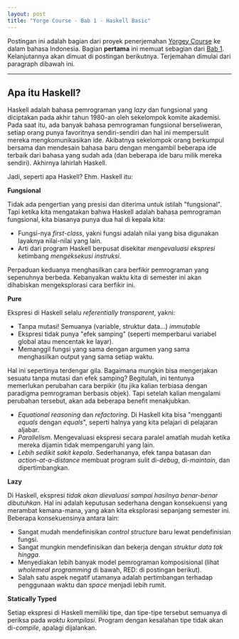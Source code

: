 ```yaml
---
layout: post
title: "Yorge Course - Bab 1 - Haskell Basic"
---
```


Postingan ini adalah bagian dari proyek penerjemahan [Yorgey Course][yorgey]
ke dalam bahasa Indonesia. Bagian **pertama** ini memuat sebagian dari [Bab
1][ch1]. Kelanjutannya akan dimuat di postingan berikutnya.  Terjemahan
dimulai dari paragraph dibawah ini.

------------------------------

## Apa itu Haskell?

Haskell adalah bahasa pemrograman yang *lazy* dan fungsional yang diciptakan
pada akhir tahun 1980-an oleh sekelompok komite akademisi. Pada saat itu,
ada banyak bahasa pemrograman fungsional berseliweran, setiap orang punya
favoritnya sendiri-sendiri dan hal ini mempersulit mereka mengkomunikasikan
ide. Akibatnya sekelompok orang berkumpul bersama dan mendesain bahasa baru
dengan mengambil beberapa ide terbaik dari bahasa yang sudah ada (dan
beberapa ide baru milik mereka sendiri). Akhirnya lahirlah Haskell. 

Jadi, seperti apa Haskell? Ehm. Haskell itu:

**Fungsional**

Tidak ada pengertian yang presisi dan diterima untuk istilah "fungsional".
Tapi ketika kita mengatakan bahwa Haskell adalah bahasa pemrograman
fungsional, kita biasanya punya dua hal di kepala kita:

* Fungsi-nya *first-class*, yakni fungsi adalah nilai yang bisa digunakan
  layaknya nilai-nilai yang lain.
* Arti dari program Haskell berpusat disekitar *mengevaluasi ekspresi*
  ketimbang *mengeksekusi instruksi*.

Perpaduan keduanya menghasilkan cara berfikir pemrograman yang sepenuhnya
berbeda. Kebanyakan waktu kita di semester ini akan dihabiskan
mengeksplorasi cara berfikir ini.

**Pure**

Ekspresi di Haskell selalu *referentially transparent*, yakni:

* Tanpa mutasi! Semuanya (variable, struktur data...) *immutable*
* Ekspresi tidak punya "efek samping" (seperti memperbarui variabel global
  atau mencentak ke layar).
* Memanggil fungsi yang sama dengan argumen yang sama menghasilkan output
  yang sama setiap waktu.

Hal ini sepertinya terdengar gila. Bagaimana mungkin bisa mengerjakan
sesuatu tanpa mutasi dan efek samping? Begitulah, ini tentunya memerlukan
perubahan cara berpikir (itu jika kalian terbiasa dengan paradigma
pemrograman berbasis objek). Tapi setelah kalian mengalami perubahan
tersebut, akan ada beberapa benefit menakjubkan.

* *Equational reasoning* dan *refactoring*. Di Haskell kita bisa "mengganti
  *equals* dengan *equals*", seperti halnya yang kita pelajari di pelajaran
  aljabar.
* *Parallelism*. Mengevaluasi ekspresi secara paralel amatlah mudah ketika
  mereka dijamin tidak mempengaruhi yang lain.
* *Lebih sedikit sakit kepala*. Sederhananya, efek tanpa batasan dan
  *action-at-a-distance*  membuat program sulit di-*debug*, di-*maintain*, dan
  dipertimbangkan.

**Lazy**

Di Haskell, ekspresi *tidak akan dievaluasi sampai hasilnya benar-benar
dibutuhkan*. Hal ini adalah keputusan sederhana dengan konsekuensi yang
merambat kemana-mana, yang akan kita eksplorasi sepanjang semester ini.
Beberapa konsekuensinya antara lain:

* Sangat mudah mendefinisikan *control structure* baru lewat pendefinisian
  fungsi.
* Sangat mungkin mendefinisikan dan bekerja dengan *struktur data tak
  hingga*.
* Menyediakan lebih banyak model pemrograman komposisional (lihat *wholemeal
  programming* di bawah, RED: di postingan berikut).
* Salah satu aspek negatif utamanya adalah pertimbangan terhadap penggunaan
  waktu dan *space* menjadi lebih rumit.

**Statically Typed**

Setiap ekspresi di Haskell memiliki tipe, dan tipe-tipe tersebut semuanya di
periksa pada *waktu kompilasi*. Program dengan kesalahan tipe tidak akan
di-*compile*, apalagi dijalankan.

[yorgey]: http://www.seas.upenn.edu/~cis194/lectures.html
[ch1]: http://www.seas.upenn.edu/~cis194/lectures/01-intro.html
